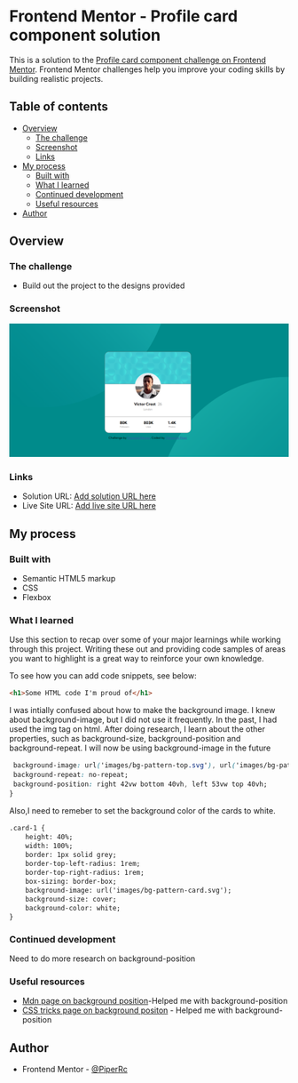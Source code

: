 # Frontend Mentor - Profile card component solution

This is a solution to the [Profile card component challenge on Frontend Mentor](https://www.frontendmentor.io/challenges/profile-card-component-cfArpWshJ). Frontend Mentor challenges help you improve your coding skills by building realistic projects. 

## Table of contents

- [Overview](#overview)
  - [The challenge](#the-challenge)
  - [Screenshot](#screenshot)
  - [Links](#links)
- [My process](#my-process)
  - [Built with](#built-with)
  - [What I learned](#what-i-learned)
  - [Continued development](#continued-development)
  - [Useful resources](#useful-resources)
- [Author](#author)


## Overview

### The challenge

- Build out the project to the designs provided

### Screenshot

![Screenshot](https://github.com/PiperRc/Profile-Card-Frontend-Mentor-/blob/main/screenshot.png)

### Links

- Solution URL: [Add solution URL here](https://your-solution-url.com)
- Live Site URL: [Add live site URL here](https://your-live-site-url.com)

## My process

### Built with

- Semantic HTML5 markup
- CSS
- Flexbox

### What I learned

Use this section to recap over some of your major learnings while working through this project. Writing these out and providing code samples of areas you want to highlight is a great way to reinforce your own knowledge.

To see how you can add code snippets, see below:

```html
<h1>Some HTML code I'm proud of</h1>
```


I was intially confused about how to make the background image. I knew about background-image, but I did not use it frequently. In the past, I had used the img tag on html. After doing research, I learn about the other properties, such as background-size, background-position and background-repeat. I will now be using background-image in the future
```css
 background-image: url('images/bg-pattern-top.svg'), url('images/bg-pattern-bottom.svg');
 background-repeat: no-repeat;
 background-position: right 42vw bottom 40vh, left 53vw top 40vh;
}
```
Also,I need to remeber to set the background color of the cards to white.
```
.card-1 {
    height: 40%;
    width: 100%;
    border: 1px solid grey;
    border-top-left-radius: 1rem;
    border-top-right-radius: 1rem;
    box-sizing: border-box;
    background-image: url('images/bg-pattern-card.svg');
    background-size: cover;
    background-color: white;
}
```


### Continued development
Need to do more research on background-position


### Useful resources

- [Mdn page on background position](https://developer.mozilla.org/en-US/docs/Web/CSS/background-position)-Helped me with background-position
- [CSS tricks page on background positon](https://css-tricks.com/almanac/properties/b/background-position/m) - Helped me with background-position


## Author


- Frontend Mentor - [@PiperRc](https://www.frontendmentor.io/profile/PiperRc)

